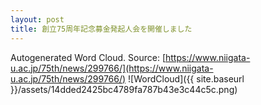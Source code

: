 ```yaml
---
layout: post
title: 創立75周年記念募金発起人会を開催しました
---
```

Autogenerated Word Cloud.
Source\: [https://www.niigata-u.ac.jp/75th/news/299766/](https://www.niigata-u.ac.jp/75th/news/299766/)
![WordCloud]({{ site.baseurl }}/assets/14dded2425bc4789fa787b43e3c44c5c.png)